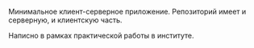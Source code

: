 Минимальное клиент-серверное приложение. Репозиторий имеет и серверную, и клиентскую часть.
<p>Написно в рамках практической работы в институте.</p>
